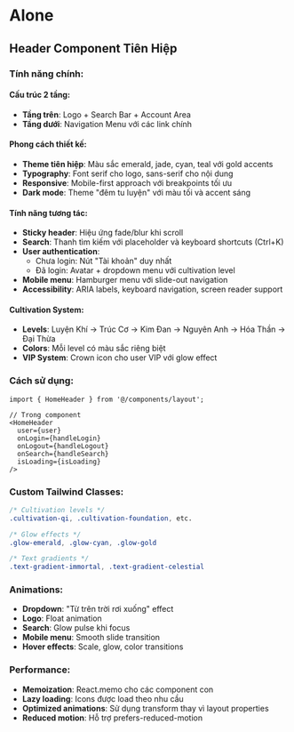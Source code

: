 # Alone

## Header Component Tiên Hiệp

### Tính năng chính:

#### Cấu trúc 2 tầng:
- **Tầng trên**: Logo + Search Bar + Account Area
- **Tầng dưới**: Navigation Menu với các link chính

#### Phong cách thiết kế:
- **Theme tiên hiệp**: Màu sắc emerald, jade, cyan, teal với gold accents
- **Typography**: Font serif cho logo, sans-serif cho nội dung
- **Responsive**: Mobile-first approach với breakpoints tối ưu
- **Dark mode**: Theme "đêm tu luyện" với màu tối và accent sáng

#### Tính năng tương tác:
- **Sticky header**: Hiệu ứng fade/blur khi scroll
- **Search**: Thanh tìm kiếm với placeholder và keyboard shortcuts (Ctrl+K)
- **User authentication**: 
  - Chưa login: Nút "Tài khoản" duy nhất
  - Đã login: Avatar + dropdown menu với cultivation level
- **Mobile menu**: Hamburger menu với slide-out navigation
- **Accessibility**: ARIA labels, keyboard navigation, screen reader support

#### Cultivation System:
- **Levels**: Luyện Khí → Trúc Cơ → Kim Đan → Nguyên Anh → Hóa Thần → Đại Thừa
- **Colors**: Mỗi level có màu sắc riêng biệt
- **VIP System**: Crown icon cho user VIP với glow effect

### Cách sử dụng:

```tsx
import { HomeHeader } from '@/components/layout';

// Trong component
<HomeHeader 
  user={user}
  onLogin={handleLogin}
  onLogout={handleLogout}
  onSearch={handleSearch}
  isLoading={isLoading}
/>
```

### Custom Tailwind Classes:

```css
/* Cultivation levels */
.cultivation-qi, .cultivation-foundation, etc.

/* Glow effects */
.glow-emerald, .glow-cyan, .glow-gold

/* Text gradients */
.text-gradient-immortal, .text-gradient-celestial
```

### Animations:
- **Dropdown**: "Từ trên trời rơi xuống" effect
- **Logo**: Float animation
- **Search**: Glow pulse khi focus
- **Mobile menu**: Smooth slide transition
- **Hover effects**: Scale, glow, color transitions

### Performance:
- **Memoization**: React.memo cho các component con
- **Lazy loading**: Icons được load theo nhu cầu
- **Optimized animations**: Sử dụng transform thay vì layout properties
- **Reduced motion**: Hỗ trợ prefers-reduced-motion